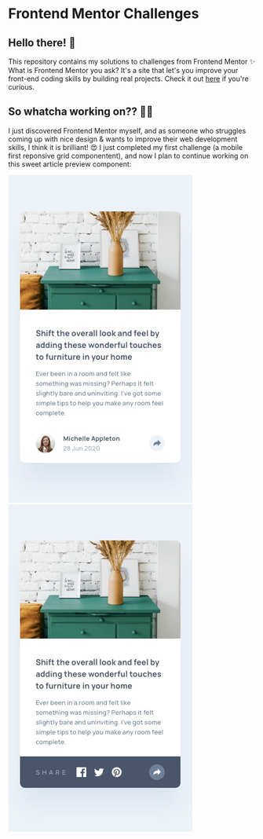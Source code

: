 # Frontend Mentor Challenges

## Hello there! 👋
This repository contains my solutions to challenges from Frontend Mentor ✨ What is Frontend Mentor you ask? It's a site that let's you improve your front-end coding skills by building real projects. Check it out [here](https://frontendmentor.io) if you're curious. 


## So whatcha working on?? 👩‍💻
I just discovered Frontend Mentor myself, and as someone who struggles coming up with nice design & wants to improve their web development skills, I think it is brilliant! 😍 I just completed my first challenge (a mobile first reponsive grid componentent), and now I plan to continue working on this sweet article preview component: 

![Design preview for the Article preview component coding challenge](./article-preview-component/design/mobile-design.jpg)
![Design preview for the Article preview component coding challenge](./article-preview-component/design/mobile-active-state.jpg)

